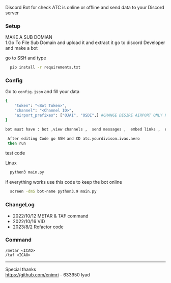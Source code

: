 Discord Bot for check ATC is online or offline and send data to your Discord server

### Setup
MAKE A SUB DOMIAN <br>
1.Go To File Sub Domain and upload it and extract it
go to discord Developer and make a bot

 go to SSH and type
```bash
  pip install -r requirements.txt
```
### Config
Go to <code>config.json</code> and fill your data
```bash
{
    "token": "<Bot Token>",
    "channel": "<Channel ID>",
    "airport_prefixes": ["OJAI", "OSDI",] #CHANGE DESIRE AIRPORT ONLY PUT THE ICAO OF THE AIRPORT
}

bot must have : bot ,view channels ,  send messages ,  embed links ,  read message history

 After editing Code go SSH and CD atc.yourdivison.ivao.aero
 then run 
```
test code 

Linux
```bash
  python3 main.py
```
if everything works use this code to keep the bot online
```bash
  screen -dmS bot-name python3.9 main.py
```


### ChangeLog
- 2022/10/12 METAR & TAF command
- 2022/10/16 VID
- 2023/8/2 Refactor code

### Command
```
/metar <ICAO>
/taf <ICAO>
```


<hr>

Special thanks <br>
https://github.com/enimri - 633950 lyad
